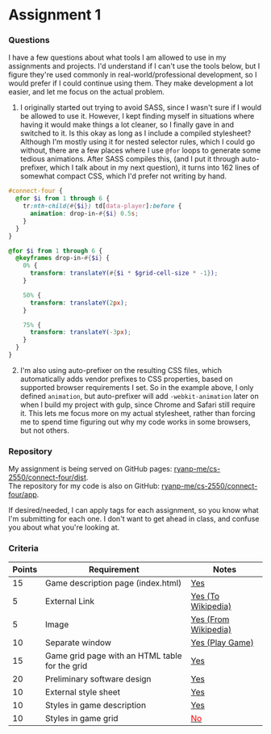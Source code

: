 # Assignment 1

### Questions

I have a few questions about what tools I am allowed to use in my assignments
and projects. I'd understand if I can't use the tools below, but I figure
they're used commonly in real-world/professional development, so I would prefer
if I could continue using them. They make development a lot easier, and let me
focus on the actual problem.

1. I originally started out trying to avoid SASS, since I wasn't sure if I
would be allowed to use it. However, I kept finding myself in situations where
having it would make things a lot cleaner, so I finally gave in and switched to
it. Is this okay as long as I include a compiled stylesheet? Although I'm mostly
using it for nested selector rules, which I could go without, there are a few
places where I use `@for` loops to generate some tedious animations. After SASS
compiles this, (and I put it through auto-prefixer, which I talk about in my
next question), it turns into 162 lines of somewhat compact CSS, which I'd prefer
not writing by hand.

  ```scss
  #connect-four {
    @for $i from 1 through 6 {
      tr:nth-child(#{$i}) td[data-player]:before {
        animation: drop-in-#{$i} 0.5s;
      }
    }
  }

  @for $i from 1 through 6 {
    @keyframes drop-in-#{$i} {
      0% {
        transform: translateY(#{$i * $grid-cell-size * -1});
      }

      50% {
        transform: translateY(2px);
      }

      75% {
        transform: translateY(-3px);
      }
    }
  }
  ```

2. I'm also using auto-prefixer on the resulting CSS files, which automatically
adds vendor prefixes to CSS properties, based on supported browser requirements
I set. So in the example above, I only defined `animation`, but auto-prefixer
will add `-webkit-animation` later on when I build my project with gulp, since
Chrome and Safari still require it. This lets me focus more on my actual
stylesheet, rather than forcing me to spend time figuring out why my code works
in some browsers, but not others.

### Repository

My assignment is being served on GitHub pages:
[ryanp-me/cs-2550/connect-four/dist](http://ryanp-me.github.io/cs-2550/connect-four/dist/).  
The repository for my code is also on GitHub:
[ryanp-me/cs-2550/connect-four/app](https://github.com/ryanp-me/cs-2550/tree/master/connect-four/app).

If desired/needed, I can apply tags for each assignment, so you know what I'm
submitting for each one. I don't want to get ahead in class, and confuse you
about what you're looking at.

### Criteria

  | Points | Requirement                                | Notes          |
  |----|------------------------------------------------|----------------|
  | 15 | Game description page (index.html)             | [Yes](http://ryanp-me.github.io/cs-2550/connect-four/dist/) |
  | 5  | External Link                                  | [Yes (To Wikipedia)](http://ryanp-me.github.io/cs-2550/connect-four/dist/) |
  | 5  | Image                                          | [Yes (From Wikipedia)](http://ryanp-me.github.io/cs-2550/connect-four/dist/) |
  | 10 | Separate window                                | [Yes (Play Game)](http://ryanp-me.github.io/cs-2550/connect-four/dist/) |
  | 15 | Game grid page with an HTML table for the grid | [Yes](http://ryanp-me.github.io/cs-2550/connect-four/dist/game.html) |
  | 20 | Preliminary software design                    | [Yes](http://ryanp-me.github.io/cs-2550/connect-four/dist/design.html) |
  | 10 | External style sheet                           | [Yes](https://github.com/ryanp-me/cs-2550/tree/master/connect-four/app/style.scss) |
  | 10 | Styles in game description                     | [Yes](https://github.com/ryanp-me/cs-2550/tree/master/connect-four/app/index.html) |
  | 10 | Styles in game grid                            | [<span style="color:red">No</span>](https://github.com/ryanp-me/cs-2550/tree/master/connect-four/app/game.html) |
